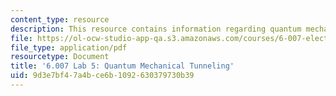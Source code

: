 ```yaml
---
content_type: resource
description: This resource contains information regarding quantum mechanical tunneling.
file: https://ol-ocw-studio-app-qa.s3.amazonaws.com/courses/6-007-electromagnetic-energy-from-motors-to-lasers-spring-2011/9d3e7bf47a4bce6b1092630379730b39_MIT6_007S11_lab5.pdf
file_type: application/pdf
resourcetype: Document
title: '6.007 Lab 5: Quantum Mechanical Tunneling'
uid: 9d3e7bf4-7a4b-ce6b-1092-630379730b39
---
```

